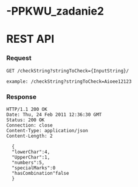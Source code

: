 # -PPKWU_zadanie2

# REST API

### Request

`GET /checkString?stringToCheck={InputString}/`

    example: /checkString?stringToCheck=Aioee12123

### Response

    HTTP/1.1 200 OK
    Date: Thu, 24 Feb 2011 12:36:30 GMT
    Status: 200 OK
    Connection: close
    Content-Type: application/json
    Content-Length: 2

      {
      "lowerChar":4,
      "UpperChar":1,
      "numbers":5,
      "specialMarks":0
      "hasCombination"false
      }
